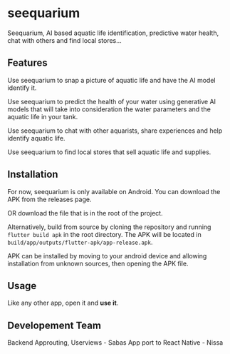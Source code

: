 # seequarium

Seequarium, AI based aquatic life identification, predictive water health, chat with others and find local stores...

## Features
Use seequarium to snap a picture of aquatic life and have the AI model identify it.

Use seequarium to predict the health of your water using generative AI models that will take into consideration the water parameters and the aquatic life in your tank.

Use seequarium to chat with other aquarists, share experiences and help identify aquatic life.

Use seequarium to find local stores that sell aquatic life and supplies.

## Installation
For now, seequarium is only available on Android. You can download the APK from the releases page.

OR download the file that is in the root of the project.

Alternatively, build from source by cloning the repository and running `flutter build apk` in the root directory. The APK will be located in `build/app/outputs/flutter-apk/app-release.apk`. 

APK can be installed by moving to your android device and allowing installation from unknown sources, then opening the APK file.

## Usage
Like any other app, open it and **use it**.

## Developement Team
Backend Approuting, Userviews - Sabas
App port to React Native - Nissa
